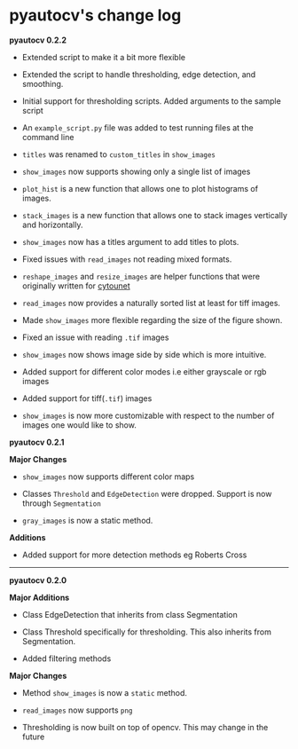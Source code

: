 # pyautocv's change log 

**pyautocv 0.2.2**

- Extended script to make it a bit more flexible 

- Extended the script to handle thresholding, edge detection, and smoothing. 

- Initial support for thresholding scripts. Added arguments to the sample script 

- An `example_script.py` file was added to test running files at the command line

- `titles` was renamed to `custom_titles` in `show_images`

- `show_images` now supports showing only a single list of images

- `plot_hist` is a new function that allows one to plot histograms of images. 

- `stack_images` is a new function that allows one to stack images vertically and horizontally.

- `show_images` now has a titles argument to add titles to plots.  

- Fixed issues with `read_images` not reading mixed formats. 

- `reshape_images` and `resize_images` are helper functions that were originally written for
[cytounet](https://github.com/Nelson-Gon/cytounet)

- `read_images` now provides a naturally sorted list at least for tiff images. 

- Made `show_images` more flexible regarding the size of the figure shown. 

- Fixed an issue with reading `.tif` images

- `show_images` now shows image side by side which is more intuitive. 

- Added support for different color modes i.e either grayscale or rgb images

- Added support for tiff(`.tif`) images

- `show_images` is now more customizable with respect to the number of images one would like to show. 

**pyautocv 0.2.1**

**Major Changes**

* `show_images` now supports different color maps

* Classes `Threshold` and `EdgeDetection` were dropped. Support is now through `Segmentation`

* `gray_images` is now a static method. 

**Additions**

* Added support for more detection methods eg Roberts Cross

----
**pyautocv 0.2.0**

**Major Additions**
* Class EdgeDetection that inherits from class Segmentation

* Class Threshold specifically for thresholding. This also inherits from Segmentation.

* Added filtering methods

**Major Changes**

* Method `show_images` is now a `static` method.

* `read_images` now supports `png`

* Thresholding is now built on top of opencv. This may change in the future 